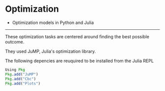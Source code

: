 # Optimization
- Optimization models in Python and Julia
<hr>

These optimization tasks are centered around finding the best possible outcome.

They used JuMP, Julia's optimization library.


The following depencies are reuquired to be installed from the Julia REPL

```julia
Using Pkg
Pkg.add("JuMP")
Pkg.add("Cbc")
Pkg.add("Plots")
```


